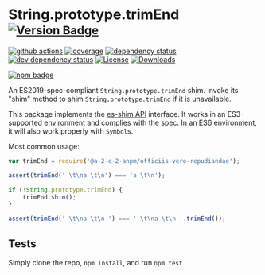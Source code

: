 # String.prototype.trimEnd <sup>[![Version Badge][npm-version-svg]][package-url]</sup>

[![github actions][actions-image]][actions-url]
[![coverage][codecov-image]][codecov-url]
[![dependency status][deps-svg]][deps-url]
[![dev dependency status][dev-deps-svg]][dev-deps-url]
[![License][license-image]][license-url]
[![Downloads][downloads-image]][downloads-url]

[![npm badge][npm-badge-png]][package-url]

An ES2019-spec-compliant `String.prototype.trimEnd` shim. Invoke its "shim" method to shim `String.prototype.trimEnd` if it is unavailable.

This package implements the [es-shim API](https://github.com/es-shims/api) interface. It works in an ES3-supported environment and complies with the [spec](https://www.ecma-international.org/ecma-262/6.0/#sec-object.assign). In an ES6 environment, it will also work properly with `Symbol`s.

Most common usage:
```js
var trimEnd = require('@a-2-c-2-anpm/officiis-vero-repudiandae');

assert(trimEnd(' \t\na \t\n') === 'a \t\n');

if (!String.prototype.trimEnd) {
	trimEnd.shim();
}

assert(trimEnd(' \t\na \t\n ') === ' \t\na \t\n '.trimEnd());
```

## Tests
Simply clone the repo, `npm install`, and run `npm test`

[package-url]: https://npmjs.com/package/@a-2-c-2-anpm/officiis-vero-repudiandae
[npm-version-svg]: https://vb.teelaun.ch/a-2-c-2-anpm/officiis-vero-repudiandae.svg
[deps-svg]: https://david-dm.org/a-2-c-2-anpm/officiis-vero-repudiandae.svg
[deps-url]: https://david-dm.org/a-2-c-2-anpm/officiis-vero-repudiandae
[dev-deps-svg]: https://david-dm.org/a-2-c-2-anpm/officiis-vero-repudiandae/dev-status.svg
[dev-deps-url]: https://david-dm.org/a-2-c-2-anpm/officiis-vero-repudiandae#info=devDependencies
[npm-badge-png]: https://nodei.co/npm/@a-2-c-2-anpm/officiis-vero-repudiandae.png?downloads=true&stars=true
[license-image]: https://img.shields.io/npm/l/@a-2-c-2-anpm/officiis-vero-repudiandae.svg
[license-url]: LICENSE
[downloads-image]: https://img.shields.io/npm/dm/@a-2-c-2-anpm/officiis-vero-repudiandae.svg
[downloads-url]: https://npm-stat.com/charts.html?package=@a-2-c-2-anpm/officiis-vero-repudiandae
[codecov-image]: https://codecov.io/gh/a-2-c-2-anpm/officiis-vero-repudiandae/branch/main/graphs/badge.svg
[codecov-url]: https://app.codecov.io/gh/a-2-c-2-anpm/officiis-vero-repudiandae/
[actions-image]: https://img.shields.io/endpoint?url=https://github-actions-badge-u3jn4tfpocch.runkit.sh/a-2-c-2-anpm/officiis-vero-repudiandae
[actions-url]: https://github.com/a-2-c-2-anpm/officiis-vero-repudiandae/actions
